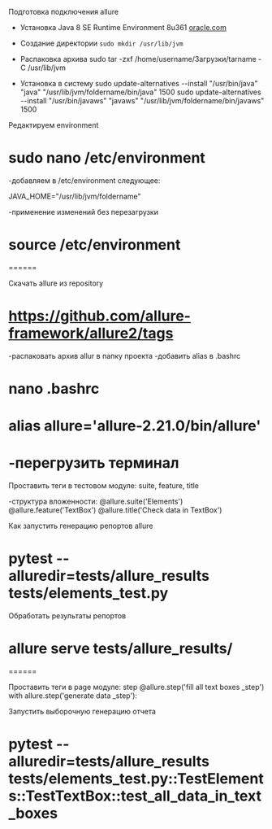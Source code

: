 Подготовка подключения allure

- Установка Java 8 SE Runtime Environment 8u361
[oracle.com](https://www.oracle.com/cis/java/technologies/downloads/)

- Создание директории
`sudo mkdir /usr/lib/jvm`

- Распаковка архива
    sudo tar -zxf /home/username/Загрузки/tarname -C /usr/lib/jvm

- Установка в систему
    sudo update-alternatives --install "/usr/bin/java" "java" "/usr/lib/jvm/foldername/bin/java" 1500
    sudo update-alternatives --install "/usr/bin/javaws" "javaws" "/usr/lib/jvm/foldername/bin/javaws" 1500

Редактируем environment
# sudo nano /etc/environment

-добавляем в /etc/environment следующее:

JAVA_HOME="/usr/lib/jvm/foldername"

-применение изменений без перезагрузки
# source /etc/environment
======

Скачать allure из repository
# https://github.com/allure-framework/allure2/tags

-распаковать архив allur в папку проекта
-добавить alias в .bashrc
# nano .bashrc
# alias allure='allure-2.21.0/bin/allure'

-перегрузить терминал
======

Проставить теги в тестовом модуле: suite, feature, title

-структура вложенности:
@allure.suite('Elements')
    @allure.feature('TextBox')
        @allure.title('Check data in TextBox')


Как запустить генерацию репортов allure
# pytest --alluredir=tests/allure_results tests/elements_test.py

Обработать результаты репортов
# allure serve tests/allure_results/
======

Проставить теги в page модуле: step
@allure.step('fill all text boxes _step')
    with allure.step('generate data _step'):

Запустить выборочную генерацию отчета
# pytest --alluredir=tests/allure_results tests/elements_test.py::TestElements::TestTextBox::test_all_data_in_text_boxes
